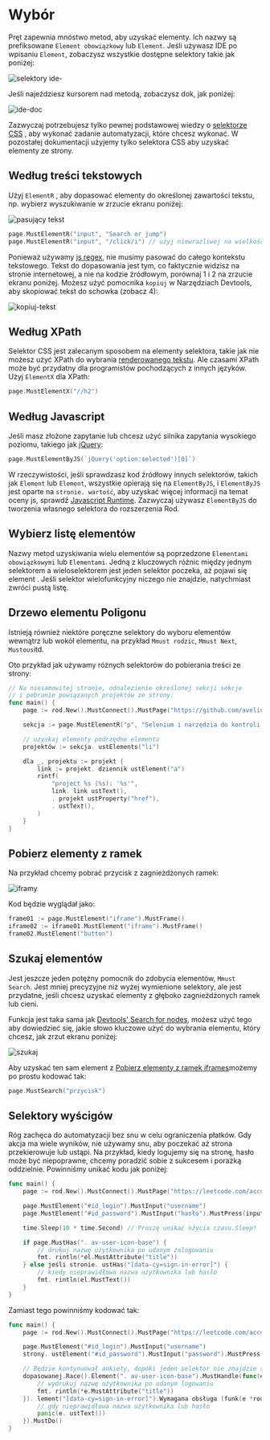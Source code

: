# Wybór

Pręt zapewnia mnóstwo metod, aby uzyskać elementy. Ich nazwy są prefiksowane `Element obowiązkowy` lub `Element`. Jeśli używasz IDE po wpisaniu `Element`, zobaczysz wszystkie dostępne selektory takie jak poniżej:

![selektory ide-](ide-selectors.png)

Jeśli najeździesz kursorem nad metodą, zobaczysz dok, jak poniżej:

![ide-doc](ide-doc.png)

Zazwyczaj potrzebujesz tylko pewnej podstawowej wiedzy o [selektorze CSS](css-selector) , aby wykonać zadanie automatyzacji, które chcesz wykonać. W pozostałej dokumentacji użyjemy tylko selektora CSS aby uzyskać elementy ze strony.

## Według treści tekstowych

Użyj `ElementR` , aby dopasować elementy do określonej zawartości tekstu, np. wybierz wyszukiwanie w zrzucie ekranu poniżej:

![pasujący tekst](match-text.png)

```go
page.MustElementR("input", "Search or jump")
page.MustElementR("input", "/click/i") // użyj niewrażliwej na wielkość liter flagi "i"
```

Ponieważ używamy [js regex](https://developer.mozilla.org/en-US/docs/Web/JavaScript/Reference/Global_Objects/RegExp), nie musimy pasować do całego kontekstu tekstowego. Tekst do dopasowania jest tym, co faktycznie widzisz na stronie internetowej, a nie na kodzie źródłowym, porównaj 1 i 2 na zrzucie ekranu poniżej. Możesz użyć pomocnika `kopiuj` w Narzędziach Devtools, aby skopiować tekst do schowka (zobacz 4):

![kopiuj-tekst](copy-text.png)

## Według XPath

Selektor CSS jest zalecanym sposobem na elementy selektora, takie jak nie możesz użyć XPath do wybrania [renderowanego tekstu](https://stackoverflow.com/questions/51992258/xpath-to-find-pseudo-element-after-in-side-a-div-element-with-out-any-content/51993454). Ale czasami XPath może być przydatny dla programistów pochodzących z innych języków. Użyj `ElementX` dla XPath:

```go
page.MustElementX("//h2")
```

## Według Javascript

Jeśli masz złożone zapytanie lub chcesz użyć silnika zapytania wysokiego poziomu, takiego jak [jQuery](https://jquery.com/):

```go
page.MustElementByJS(`jQuery('option:selected')[0]`)
```

W rzeczywistości, jeśli sprawdzasz kod źródłowy innych selektorów, takich jak `Element` lub `Element`, wszystkie opierają się na `ElementByJS`, i `ElementByJS` jest oparte na `stronie. wartość`, aby uzyskać więcej informacji na temat oceny js, sprawdź [Javascript Runtime](/javascript-runtime.md). Zazwyczaj używasz `ElementByJS` do tworzenia własnego selektora do rozszerzenia Rod.

## Wybierz listę elementów

Nazwy metod uzyskiwania wielu elementów są poprzedzone `Elementami obowiązkowymi` lub `Elementami`. Jedną z kluczowych różnic między jednym selektorem a wieloselektorem jest jeden selektor poczeka, aż pojawi się element . Jeśli selektor wielofunkcyjny niczego nie znajdzie, natychmiast zwróci pustą listę.

## Drzewo elementu Poligonu

Istnieją również niektóre poręczne selektory do wyboru elementów wewnątrz lub wokół elementu, na przykład `Mmust rodzic`, `Mmust Next`, `Mustous`itd.

Oto przykład jak używamy różnych selektorów do pobierania treści ze strony:

```go
// Na niesamowitej stronie, odnalezienie określonej sekcji sekcje
// i pobranie powiązanych projektów ze strony.
func main() {
    page := rod.New().MustConnect().MustPage("https://github.com/avelino/awesome-go")

    sekcja := page.MustElementR("p", "Selenium i narzędzia do kontroli przeglądarki"). ustNext()

    // uzyskaj elementy podrzędne elementu
    projektów := sekcja. ustElements("li")

    dla _, projektu := projekt {
        link := projekt. dziennik ustElement("a")
        rintf(
            "project %s (%s): '%s'",
            link. link ustText(),
            . projekt ustProperty("href"),
            . ustText(),
        )
    }
}
```

## Pobierz elementy z ramek

Na przykład chcemy pobrać przycisk z zagnieżdżonych ramek:

![iframy](iframes.png)

Kod będzie wyglądał jako:

```go
frame01 := page.MustElement("iframe").MustFrame()
iframe02 := iframe01.MustElement("iframe").MustFrame()
frame02.MustElement("button")
```

## Szukaj elementów

Jest jeszcze jeden potężny pomocnik do zdobycia elementów, `Mmust Search`. Jest mniej precyzyjne niż wyżej wymienione selektory, ale jest przydatne, jeśli chcesz uzyskać elementy z głęboko zagnieżdżonych ramek lub cieni.

Funkcja jest taka sama jak [Devtools' Search for nodes](https://developers.google.com/web/tools/chrome-devtools/dom#search), możesz użyć tego aby dowiedzieć się, jakie słowo kluczowe użyć do wybrania elementu, który chcesz, jak zrzut ekranu poniżej:

![szukaj](search.png)

Aby uzyskać ten sam element z [Pobierz elementy z ramek iframes](#get-elements-from-iframes)możemy po prostu kodować tak:

```go
page.MustSearch("przycisk")
```

## Selektory wyścigów

Róg zachęca do automatyzacji bez snu w celu ograniczenia płatków. Gdy akcja ma wiele wyników, nie używamy snu, aby poczekać aż strona przekierowuje lub ustąpi. Na przykład, kiedy logujemy się na stronę, hasło może być niepoprawne, chcemy poradzić sobie z sukcesem i porażką oddzielnie. Powinniśmy unikać kodu jak poniżej:

```go
func main() {
    page := rod.New().MustConnect().MustPage("https://leetcode.com/accounts/login/")

    page.MustElement("#id_login").MustInput("username")
    page.MustElement("#id_password").MustInput("hasło").MustPress(input.Enter)

    time.Sleep(10 * time.Second) // Proszę unikać użycia czasu.Sleep!

    if page.MustHas(". av-user-icon-base") {
        // drukuj nazwę użytkownika po udanym zalogowaniu
        fmt. rintln(*el.MustAttribute("title"))
    } else jeśli stronie. ustHas("[data-cy=sign-in-error]") {
        // kiedy nieprawidłowa nazwa użytkownika lub hasło
        fmt. rintln(el.MustText())
    }
}
```

Zamiast tego powinniśmy kodować tak:

```go
func main() {
    page := rod.New().MustConnect().MustPage("https://leetcode.com/accounts/login/")

    page.MustElement("#id_login").MustInput("username")
    strony. ustElement("#id_password").MustInput("password").MustPress(input.Enter)

    // Będzie kontynuował ankiety, dopóki jeden selektor nie znajdzie strony
    dopasowanej.Race().Element(". av-user-icon-base").MustHandle(func(e *rod. lement) {
        // wydrukuj nazwę użytkownika po udanym logowaniu
        fmt. rintln(*e.MustAttribute("title"))
    }). lement("[data-cy=sign-in-error]").Wymagana obsługa (funk(e *rod. lement) {
        // gdy nieprawidłowa nazwa użytkownika lub hasło
        panic(e. ustText())
    }).MustDo()
}
```
